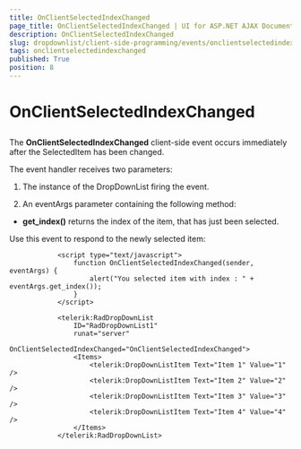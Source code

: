 ```yaml
---
title: OnClientSelectedIndexChanged
page_title: OnClientSelectedIndexChanged | UI for ASP.NET AJAX Documentation
description: OnClientSelectedIndexChanged
slug: dropdownlist/client-side-programming/events/onclientselectedindexchanged
tags: onclientselectedindexchanged
published: True
position: 8
---
```


# OnClientSelectedIndexChanged



## 

The __OnClientSelectedIndexChanged__ client-side event occurs immediately after the SelectedItem has been changed.

The event handler receives two parameters:

1. The instance of the DropDownList firing the event.

1. An eventArgs parameter containing the following method:

* __get_index()__ returns the index of the item, that has just been selected.

Use this event to respond to the newly selected item:

````ASPNET
	        <script type="text/javascript">
	            function OnClientSelectedIndexChanged(sender, eventArgs) {
	                alert("You selected item with index : " + eventArgs.get_index());
	            }
	        </script>
	
	        <telerik:RadDropDownList
	            ID="RadDropDownList1"
	            runat="server"
	            OnClientSelectedIndexChanged="OnClientSelectedIndexChanged">
	            <Items>
	                <telerik:DropDownListItem Text="Item 1" Value="1" />
	                <telerik:DropDownListItem Text="Item 2" Value="2" />
	                <telerik:DropDownListItem Text="Item 3" Value="3" />
	                <telerik:DropDownListItem Text="Item 4" Value="4" />
	            </Items>
	        </telerik:RadDropDownList>
````



